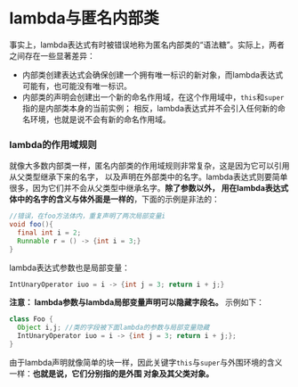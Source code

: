 lambda与匿名内部类
=========================
事实上，lambda表达式有时被错误地称为匿名内部类的“语法糖”。实际上，两者之间存在一些显著差异：

+ 内部类创建表达式会确保创建一个拥有唯一标识的新对象，而lambda表达式可能有，也可能没有唯一标识。
+ 内部类的声明会创建出一个新的命名作用域，在这个作用域中，`this`和`super`指的是内部类本身的当前实例；
相反，lambda表达式并不会引入任何新的命名环境，也就是说不会有新的命名作用域。

### lambda的作用域规则
就像大多数内部类一样，匿名内部类的作用域规则非常复杂，这是因为它可以引用从父类型继承下来的名字，
以及声明在外部类中的名字。lambda表达式则要简单很多，因为它们并不会从父类型中继承名字。**除了参数以外，
用在lambda表达式体中的名字的含义与体外面是一样的**，下面的示例是非法的：
```java
//错误，在foo方法体内，重复声明了两次局部变量i
void foo(){
  final int i = 2;
  Runnable r = () -> {int i = 3;}
}
```
lambda表达式参数也是局部变量：
```java
IntUnaryOperator iuo = i -> {int j = 3; return i + j;}
```
**注意： lambda参数与lambda局部变量声明可以隐藏字段名。** 示例如下：
```java
class Foo {
  Object i,j; //类的字段被下面lambda的参数与局部变量隐藏
  IntUnaryOperator iuo = i -> {int j = 3; return i + j;};
}
```
由于lambda声明就像简单的块一样，因此关键字`this`与`super`与外围环境的含义一样：**也就是说，它们分别指的是外围
对象及其父类对象。**
